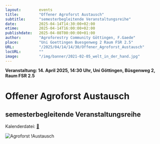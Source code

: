```yaml
---
layout:        events
title:         "Offener Agroforst Austausch"
subtitle:      "semesterbegleitende Veranstaltungsreihe"
date:          2025-04-14T14:30:00+02:00
etime:         2025-04-14T16:00:00+02:00
publishdate:   2025-04-08T00:00:00+01:00
author:        "Agroforestry Community Göttingen, F.Gaede"
place:         "Uni Goettingen Buesgenweg 2 Raum FSR 2.5"
URL:           "/2025/04/14/14/30/Offener_Agroforst_Austausch"
locURL:        ""
image:         "/img/banner/2021-02-05_welt_in_der_hand.jpg"
---
```


**Veranstaltung: 14. April 2025, 14:30 Uhr, Uni Göttingen, Büsgenweg 2, Raum FSR 2.5**

Offener Agroforst Austausch
===========

semesterbegleitende Veranstaltungsreihe
-----------


Kalenderdatei: [📆](/ics/2025-04-14_14-30_offener_agroforst_austausch.ics)

![Agroforst
!Austausch](/img/event/2025-04-07-Offener-Agroforst-Austausch.png)

